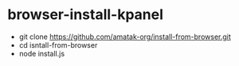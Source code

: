 # browser-install-kpanel
- git clone https://github.com/amatak-org/install-from-browser.git
- cd isntall-from-browser
- node install.js
